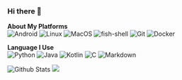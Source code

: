 ### Hi there 👋
**About My Platforms**  
![Android](https://img.shields.io/static/v1?style=square&color=0F0F0F&logoColor=FFFFCC&logo=android&label=&message=Android) ![Linux](https://img.shields.io/static/v1?style=square&color=0F0F0F&logoColor=FFFFCC&logo=linux&label=&message=Linux) ![MacOS](https://img.shields.io/static/v1?style=square&color=0F0F0F&logoColor=FFFFCC&logo=MacOS&label=&message=MacOS) ![fish-shell](https://img.shields.io/static/v1?style=square&color=0F0F0F&logoColor=FFFFCC&logo=fish-shell&label=&message=fish-shell) ![Git](https://img.shields.io/static/v1?style=square&color=0F0F0F&logoColor=FFFFCC&logo=git&label=&message=Git) ![Docker](https://img.shields.io/static/v1?style=square&color=0F0F0F&logoColor=FFFFCC&logo=docker&label=&message=Docker)


**Language I Use**  
![Python](https://img.shields.io/static/v1?style=flat&labelColor=555555&color=95961B&logo=python&label=&message=Python) ![Java](https://img.shields.io/static/v1?style=flat&labelColor=555555&color=95961B&logo=Oracle&label=&message=Java) ![Kotlin](https://img.shields.io/static/v1?style=flat&labelColor=555555&color=95961B&logo=kotlin&label=&message=Kotlin) ![C](https://img.shields.io/static/v1?style=flat&labelColor=555555&color=95961B&logo=c&label=&message=C%2FC%2B%2B) ![Markdown](https://img.shields.io/static/v1?style=flat&labelColor=555555&color=95961B&logo=Markdown&label=&message=Markdown)

![Github Stats](https://github-readme-stats-one-bice.vercel.app/api?username=NextAlone&show_icons=true&role=OWNER,ORGANIZATION_MEMBER,COLLABORATOR)
<img
  src="https://cr-skills-chart-widget.azurewebsites.net/api/api?username=nextalone"
/>
